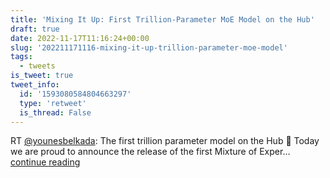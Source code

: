 ```yaml
---
title: 'Mixing It Up: First Trillion-Parameter MoE Model on the Hub'
draft: true
date: 2022-11-17T11:16:24+00:00
slug: '202211171116-mixing-it-up-trillion-parameter-moe-model'
tags:
  - tweets
is_tweet: true
tweet_info:
  id: '1593080584804663297'
  type: 'retweet'
  is_thread: False
---
```




RT [@younesbelkada](https://x.com/younesbelkada): The first trillion parameter model on the Hub 🤯
Today we are proud to announce the release of the first Mixture of Exper… [continue reading](https://x.com/sytelus/status/1593080584804663297)
